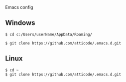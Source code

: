 
Emacs config

## Windows

``` shell
$ cd c:/Users/userName/AppData/Roaming/

$ git clone https://github.com/atticode/.emacs.d.git
```

## Linux

``` shell
$ cd ~
$ git clone https://github.com/atticode/.emacs.d.git
```

